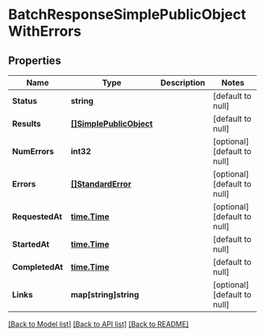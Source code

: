 # BatchResponseSimplePublicObjectWithErrors

## Properties
Name | Type | Description | Notes
------------ | ------------- | ------------- | -------------
**Status** | **string** |  | [default to null]
**Results** | [**[]SimplePublicObject**](SimplePublicObject.md) |  | [default to null]
**NumErrors** | **int32** |  | [optional] [default to null]
**Errors** | [**[]StandardError**](StandardError.md) |  | [optional] [default to null]
**RequestedAt** | [**time.Time**](time.Time.md) |  | [optional] [default to null]
**StartedAt** | [**time.Time**](time.Time.md) |  | [default to null]
**CompletedAt** | [**time.Time**](time.Time.md) |  | [default to null]
**Links** | **map[string]string** |  | [optional] [default to null]

[[Back to Model list]](../README.md#documentation-for-models) [[Back to API list]](../README.md#documentation-for-api-endpoints) [[Back to README]](../README.md)

